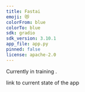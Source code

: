 ```yaml
---
title: Fastai
emoji: 😻
colorFrom: blue
colorTo: blue
sdk: gradio
sdk_version: 3.10.1
app_file: app.py
pinned: false
license: apache-2.0
---
```


Currently in training .
<link href="https://huggingface.co/spaces/Rohith33/BearClassifiyer"> link to current state of the app <link>
